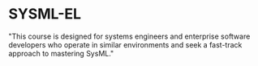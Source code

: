 # SYSML-EL
"This course is designed for systems engineers and enterprise software developers who operate in similar environments and seek a fast-track approach to mastering SysML."
